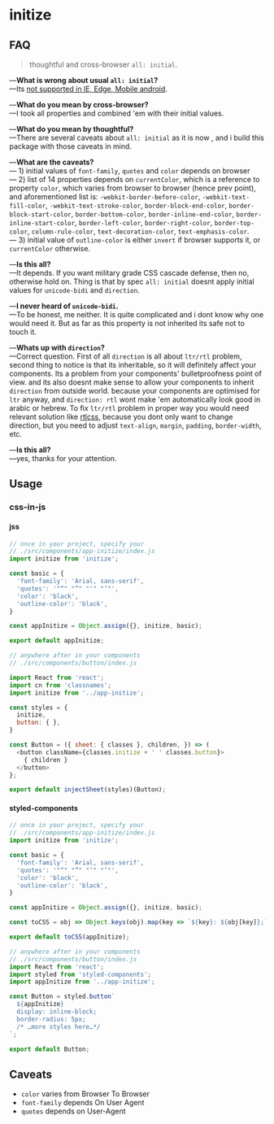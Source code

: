 # initize

## FAQ

> thoughtful and cross-browser `all: initial`.

—**What is wrong about usual `all: initial`?**  
—Its [not supported in IE, Edge, Mobile android][IEEDGE].

—**What do you mean by cross-browser?**  
—I took all properties and combined 'em with their initial values.

—**What do you mean by thoughtful?**  
—There are several caveats about `all: initial` as it is now , and i build this package with those caveats in mind.

—**What are the caveats?**  
— 1) initial values of `font-family`, `quotes` and `color` depends on browser  
— 2) list of 14 properties depends on `currentColor`, which is a reference to property `color`, which varies from browser to browser (hence prev point), and aforementioned list is: `-webkit-border-before-color`, `-webkit-text-fill-color`, `-webkit-text-stroke-color`, `border-block-end-color`, `border-block-start-color`, `border-bottom-color`, `border-inline-end-color`, `border-inline-start-color`, `border-left-color`, `border-right-color`, `border-top-color`, `column-rule-color`, `text-decoration-color`, `text-emphasis-color`.  
— 3) initial value of `outline-color` is either `invert` if browser supports it, or `currentColor` otherwise.

—**Is this all?**  
—It depends. If you want military grade CSS cascade defense, then no, otherwise hold on. Thing is that by spec `all: initial` doesnt apply initial values for `unicode-bidi` and `direction`.

—**I never heard of `unicode-bidi`.**  
—To be honest, me neither. It is quite complicated and i dont know why one would need it. But as far as this property is not inherited its safe not to touch it.

—**Whats up with `direction`?**  
—Correct question. First of all `direction` is all about `ltr/rtl` problem, second thing to notice is that its inheritable, so it will definitely affect your components. Its a problem from your components' bulletproofness point of view. and its also doesnt make sense to allow your components to inherit `direction` from outside world. because your components are optimised for `ltr` anyway, and `direction: rtl` wont make 'em automatically look good in arabic or hebrew. To fix `ltr/rtl` problem in proper way you would need relevant solution like [rtlcss][], because you dont only want to change direction, but you need to adjust `text-align`, `margin`, `padding`, `border-width`, etc.

—**Is this all?**  
—yes, thanks for your attention.

[IEEDGE]: http://caniuse.com/#feat=css-all
[rtlcss]: https://github.com/MohammadYounes/rtlcss

## Usage

### css-in-js

#### jss

```js
// once in your project, specify your
// ./src/components/app-initize/index.js
import initize from 'initize';

const basic = {
  'font-family': 'Arial, sans-serif',
  'quotes': '"“" "”" "‘" "’"',
  'color': 'black',
  'outline-color': 'black',
}

const appInitize = Object.assign({}, initize, basic);

export default appInitize;

// anywhere after in your components
// ./src/components/button/index.js

import React from 'react';
import cn from 'classnames';
import initize from '../app-initize';

const styles = {
  initize,
  button: { },
}

const Button = ({ sheet: { classes }, children, }) => (
  <button className={classes.initize + ' ' classes.button}>
    { children }
  </button>
};

export default injectSheet(styles)(Button);
```

#### styled-components

```js
// once in your project, specify your
// ./src/components/app-initize/index.js
import initize from 'initize';

const basic = {
  'font-family': 'Arial, sans-serif',
  'quotes': '"“" "”" "‘" "’"',
  'color': 'black',
  'outline-color': 'black',
}

const appInitize = Object.assign({}, initize, basic);

const toCSS = obj => Object.keys(obj).map(key => `${key}: ${obj[key]};`).join('\n');

export default toCSS(appInitize);

// anywhere after in your components
// ./src/components/button/index.js
import React from 'react';
import styled from 'styled-components';
import appInitize from '../app-initize';

const Button = styled.button`
  ${appInitize}
  display: inline-block;
  border-radius: 5px;
  /* …more styles here…*/
`;

export default Button;
```


## Caveats

* `color` varies from Browser To Browser
* `font-family` depends On User Agent
* `quotes` depends on User-Agent
